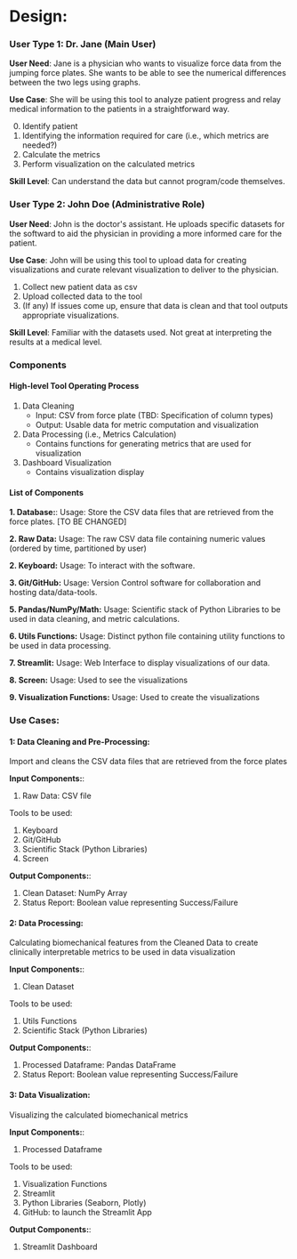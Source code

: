# Design:

### User Type 1: Dr. Jane (Main User)

**User Need**: Jane is a physician who wants to visualize force data from the jumping force plates. She wants to be able to see the numerical differences between the two legs using graphs.

**Use Case**: She will be using this tool to analyze patient progress and relay medical information to the patients in a straightforward way.

0. Identify patient
1. Identifying the information required for care (i.e., which metrics are needed?)
2. Calculate the metrics
3. Perform visualization on the calculated metrics

**Skill Level**: Can understand the data but cannot program/code themselves.


### User Type 2: John Doe (Administrative Role)

**User Need**: John is the doctor's assistant. He uploads specific datasets for the softward to aid the physician in providing a more informed care for the patient.

**Use Case**: John will be using this tool to upload data for creating visualizations and curate relevant visualization to deliver to the physician.

1. Collect new patient data as csv
2. Upload collected data to the tool
3. (If any) If issues come up, ensure that data is clean and that tool outputs appropriate visualizations. 

**Skill Level**: Familiar with the datasets used. Not great at interpreting the results at a medical level.

### Components

#### High-level Tool Operating Process

1. Data Cleaning
    - Input: CSV from force plate (TBD: Specification of column types)
    - Output: Usable data for metric computation and visualization
2. Data Processing (i.e., Metrics Calculation)
    - Contains functions for generating metrics that are used for visualization 
3. Dashboard Visualization
    - Contains visualization display

#### List of Components

**1. Database:**:
Usage: Store the CSV data files that are retrieved from the force plates. [TO BE CHANGED]

**2. Raw Data:** 
Usage: The raw CSV data file containing numeric values (ordered by time, partitioned by user)

**2. Keyboard:**
Usage: To interact with the software.

**3. Git/GitHub:**
Usage: Version Control software for collaboration and hosting data/data-tools.

**5. Pandas/NumPy/Math:**
Usage: Scientific stack of Python Libraries to be used in data cleaning, and metric calculations.

**6. Utils Functions:**
Usage: Distinct python file containing utility functions to be used in data processing.

**7. Streamlit:**
Usage: Web Interface to display visualizations of our data.

**8. Screen:**
Usage: Used to see the visualizations

**9. Visualization Functions:**
Usage: Used to create the visualizations


### Use Cases:

#### 1: Data Cleaning and Pre-Processing:
Import and cleans the CSV data files that are retrieved from the force plates

**Input Components:**:
1. Raw Data: CSV file

Tools to be used:

1. Keyboard
2. Git/GitHub
3. Scientific Stack (Python Libraries)
4. Screen 

**Output Components:**:
1. Clean Dataset: NumPy Array
2. Status Report: Boolean value representing Success/Failure

#### 2: Data Processing:
Calculating biomechanical features from the Cleaned Data to create clinically interpretable metrics to be used in data visualization

**Input Components:**:
1. Clean Dataset

Tools to be used:

1. Utils Functions
2. Scientific Stack (Python Libraries)

**Output Components:**:
1. Processed Dataframe: Pandas DataFrame
2. Status Report: Boolean value representing Success/Failure

#### 3: Data Visualization:
Visualizing the calculated biomechanical metrics

**Input Components:**:
1. Processed Dataframe

Tools to be used:

1. Visualization Functions
2. Streamlit
3. Python Libraries (Seaborn, Plotly)
4. GitHub: to launch the Streamlit App

**Output Components:**:
1. Streamlit Dashboard
